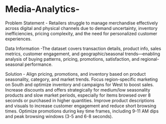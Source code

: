 # Media-Analytics-

Problem Statement - Retailers struggle to manage merchandise effectively across digital and physical channels due to demand uncertainty, inventory inefficiencies, pricing complexity, and the need for personalized customer experiences.

Data Information -The dataset covers transaction details, product info, sales metrics, customer engagement, and geographic/seasonal trends—enabling analysis of buying patterns, pricing, promotions, satisfaction, and regional-seasonal performance.

Solution - 
Align pricing, promotions, and inventory based on product seasonality, category, and market trends.
Focus region-specific marketing on South and optimize inventory and campaigns for West to boost sales.
Increase discounts and offers strategically for medium/low seasonality products and slow market periods, especially for items browsed over 8 seconds or purchased in higher quantities.
Improve product descriptions and visuals to increase customer engagement and reduce short browsing times.
Optimize promotions during key time frames, including 9-11 AM dips and peak browsing windows (3-5 and 6-8 seconds).
